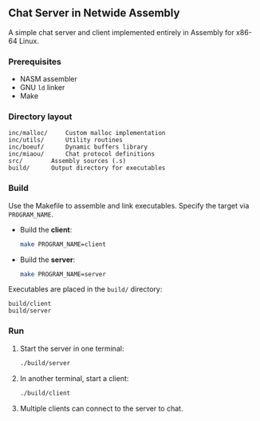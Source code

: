## Chat Server in Netwide Assembly

A simple chat server and client implemented entirely in Assembly for x86-64 Linux.

### Prerequisites

* NASM assembler
* GNU `ld` linker
* Make

### Directory layout

```
inc/malloc/     Custom malloc implementation
inc/utils/      Utility routines
inc/boeuf/      Dynamic buffers library
inc/miaou/      Chat protocol definitions
src/        Assembly sources (.s)
build/      Output directory for executables
```

### Build

Use the Makefile to assemble and link executables. Specify the target via `PROGRAM_NAME`.

* Build the **client**:

  ```sh
  make PROGRAM_NAME=client
  ```
* Build the **server**:

  ```sh
  make PROGRAM_NAME=server
  ```

Executables are placed in the `build/` directory:

```
build/client
build/server
```

### Run

1. Start the server in one terminal:

   ```sh
   ./build/server
   ```
2. In another terminal, start a client:

   ```sh
   ./build/client
   ```
3. Multiple clients can connect to the server to chat.

